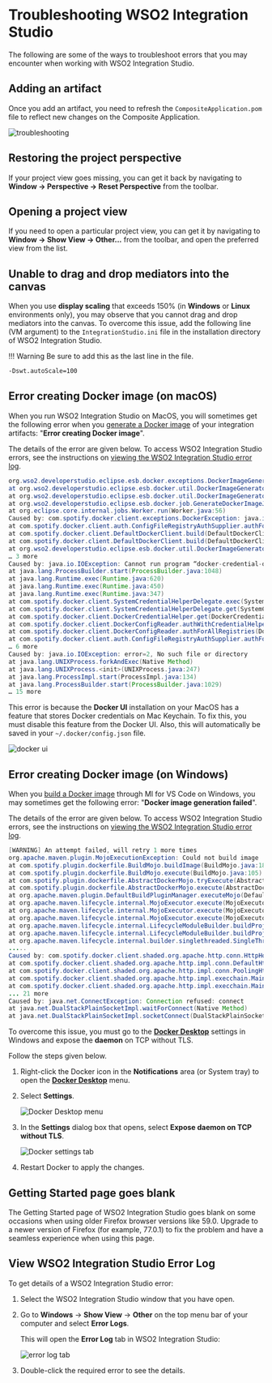 # Troubleshooting WSO2 Integration Studio

The following are some of the ways to troubleshoot errors that you may encounter when working with WSO2 Integration Studio.

## Adding an artifact

Once you add an artifact, you need to refresh the `CompositeApplication.pom`
file to reflect new changes on the Composite Application.

![troubleshooting]({{base_path}}/assets/img/integrate/workbench/refresh-integration-studio.png)

## Restoring the project perspective

If your project view goes missing, you can get it back by navigating
to **Window -> Perspective -> Reset Perspective** from the toolbar.

## Opening a project view

If you need to open a particular project view, you can get it by
navigating to **Window -> Show View -> Other...** from the
toolbar, and open the preferred view from the list.

## Unable to drag and drop mediators into the canvas

When you use **display scaling** that exceeds 150% (in **Windows** or **Linux** environments only), you may observe that you cannot drag and drop mediators into the canvas. To overcome this issue, add the following line (VM argument) to the `IntegrationStudio.ini` file in the installation directory of WSO2 Integration Studio.

!!! Warning
    Be sure to add this as the last line in the file.

```bash
-Dswt.autoScale=100
```

## Error creating Docker image (on macOS)

When you run WSO2 Integration Studio on MacOS, you will sometimes get the following error when you [generate a Docker image]({{base_path}}/develop/generate-docker-image) of your integration artifacts: "**Error creating Docker image**".

The details of the error are given below. To access WSO2 Integration Studio errors, see the instructions on [viewing the WSO2 Integration Studio error log](#view-wso2-integration-studio-error-log).

```java
org.wso2.developerstudio.eclipse.esb.docker.exceptions.DockerImageGenerationException: Could not create the Docker image bundle file.
at org.wso2.developerstudio.eclipse.esb.docker.util.DockerImageGenerator.buildImage(DockerImageGenerator.java:273)
at org.wso2.developerstudio.eclipse.esb.docker.util.DockerImageGenerator.generateDockerImage(DockerImageGenerator.java:202)
at org.wso2.developerstudio.eclipse.esb.docker.job.GenerateDockerImageJob.run(GenerateDockerImageJob.java:141)
at org.eclipse.core.internal.jobs.Worker.run(Worker.java:56)
Caused by: com.spotify.docker.client.exceptions.DockerException: java.io.IOException: Cannot run program “docker-credential-osxkeychain”: error=2, No such file or directory
at com.spotify.docker.client.auth.ConfigFileRegistryAuthSupplier.authForBuild(ConfigFileRegistryAuthSupplier.java:108)
at com.spotify.docker.client.DefaultDockerClient.build(DefaultDockerClient.java:1483)
at com.spotify.docker.client.DefaultDockerClient.build(DefaultDockerClient.java:1460)
at org.wso2.developerstudio.eclipse.esb.docker.util.DockerImageGenerator.buildImage(DockerImageGenerator.java:249)
… 3 more
Caused by: java.io.IOException: Cannot run program “docker-credential-osxkeychain”: error=2, No such file or directory
at java.lang.ProcessBuilder.start(ProcessBuilder.java:1048)
at java.lang.Runtime.exec(Runtime.java:620)
at java.lang.Runtime.exec(Runtime.java:450)
at java.lang.Runtime.exec(Runtime.java:347)
at com.spotify.docker.client.SystemCredentialHelperDelegate.exec(SystemCredentialHelperDelegate.java:140)
at com.spotify.docker.client.SystemCredentialHelperDelegate.get(SystemCredentialHelperDelegate.java:88)
at com.spotify.docker.client.DockerCredentialHelper.get(DockerCredentialHelper.java:119)
at com.spotify.docker.client.DockerConfigReader.authWithCredentialHelper(DockerConfigReader.java:282)
at com.spotify.docker.client.DockerConfigReader.authForAllRegistries(DockerConfigReader.java:166)
at com.spotify.docker.client.auth.ConfigFileRegistryAuthSupplier.authForBuild(ConfigFileRegistryAuthSupplier.java:106)
… 6 more
Caused by: java.io.IOException: error=2, No such file or directory
at java.lang.UNIXProcess.forkAndExec(Native Method)
at java.lang.UNIXProcess.<init>(UNIXProcess.java:247)
at java.lang.ProcessImpl.start(ProcessImpl.java:134)
at java.lang.ProcessBuilder.start(ProcessBuilder.java:1029)
… 15 more
```

This error is because the **Docker UI** installation on your MacOS has a feature that stores Docker credentials on Mac Keychain. To fix this, you must disable this feature from the Docker UI. Also, this will automatically be saved in your `~/.docker/config.json` file.

![docker ui]({{base_path}}/assets/img/integrate/docker-ui.png)

## Error creating Docker image (on Windows)

When you [build a Docker image]({{base_path}}/develop/deploy-artifacts/#build-docker-image) through MI for VS Code on Windows, you may sometimes get the following error: "**Docker image generation failed**".

The details of the error are given below. To access WSO2 Integration Studio errors, see the instructions on [viewing the WSO2 Integration Studio error log](#view-wso2-integration-studio-error-log).

```java
[WARNING] An attempt failed, will retry 1 more times
org.apache.maven.plugin.MojoExecutionException: Could not build image
at com.spotify.plugin.dockerfile.BuildMojo.buildImage(BuildMojo.java:185)
at com.spotify.plugin.dockerfile.BuildMojo.execute(BuildMojo.java:105)
at com.spotify.plugin.dockerfile.AbstractDockerMojo.tryExecute(AbstractDockerMojo.java:252)
at com.spotify.plugin.dockerfile.AbstractDockerMojo.execute(AbstractDockerMojo.java:241)
at org.apache.maven.plugin.DefaultBuildPluginManager.executeMojo(DefaultBuildPluginManager.java:134)
at org.apache.maven.lifecycle.internal.MojoExecutor.execute(MojoExecutor.java:207)
at org.apache.maven.lifecycle.internal.MojoExecutor.execute(MojoExecutor.java:153)
at org.apache.maven.lifecycle.internal.MojoExecutor.execute(MojoExecutor.java:145)
at org.apache.maven.lifecycle.internal.LifecycleModuleBuilder.buildProject(LifecycleModuleBuilder.java:116)
at org.apache.maven.lifecycle.internal.LifecycleModuleBuilder.buildProject(LifecycleModuleBuilder.java:80)
at org.apache.maven.lifecycle.internal.builder.singlethreaded.SingleThreadedBuilder.build(SingleThreadedBuilder.java:51)
.....
Caused by: com.spotify.docker.client.shaded.org.apache.http.conn.HttpHostConnectException: Connect to localhost:2375 [localhost/127.0.0.1, localhost/0:0:0:0:0:0:0:1] failed: Connection refused: connect
at com.spotify.docker.client.shaded.org.apache.http.impl.conn.DefaultHttpClientConnectionOperator.connect(DefaultHttpClientConnectionOperator.java:151)
at com.spotify.docker.client.shaded.org.apache.http.impl.conn.PoolingHttpClientConnectionManager.connect(PoolingHttpClientConnectionManager.java:353)
at com.spotify.docker.client.shaded.org.apache.http.impl.execchain.MainClientExec.establishRoute(MainClientExec.java:380)
at com.spotify.docker.client.shaded.org.apache.http.impl.execchain.MainClientExec.execute(MainClientExec.java:236)
... 21 more
Caused by: java.net.ConnectException: Connection refused: connect
at java.net.DualStackPlainSocketImpl.waitForConnect(Native Method)
at java.net.DualStackPlainSocketImpl.socketConnect(DualStackPlainSocketImpl.java:85)
```

To overcome this issue, you must go to the [**Docker Desktop**](https://docs.docker.com/docker-for-windows/) settings in Windows and expose the **daemon** on TCP without TLS.

Follow the steps given below.

1.  Right-click the Docker icon in the **Notifications** area (or System tray) to open the [**Docker Desktop**](https://docs.docker.com/docker-for-windows/) menu.
2.  Select **Settings**.

    ![Docker Desktop menu]({{base_path}}/assets/img/integrate/docker-desktop-menu-windows.png)

3.  In the **Settings** dialog box that opens, select **Expose daemon on TCP without TLS**.

    ![Docker settings tab]({{base_path}}/assets/img/integrate/docker-ui-setting-windows.png)

4.  Restart Docker to apply the changes.

## Getting Started page goes blank

The Getting Started page of WSO2 Integration Studio goes blank on some occasions when using older Firefox browser versions like 59.0. Upgrade to a newer version of Firefox (for example, 77.0.1) to fix the problem and have a seamless experience when using this page.

## View WSO2 Integration Studio Error Log

To get details of a WSO2 Integration Studio error:

1.  Select the WSO2 Integration Studio window that you have open.
2.  Go to **Windows** -> **Show View**  -> **Other** on the top menu bar of your computer and select **Error Logs**.

    This will open the **Error Log** tab in WSO2 Integration Studio:

    ![error log tab]({{base_path}}/assets/img/integrate/error-log-tab.png)

3.  Double-click the required error to see the details.
